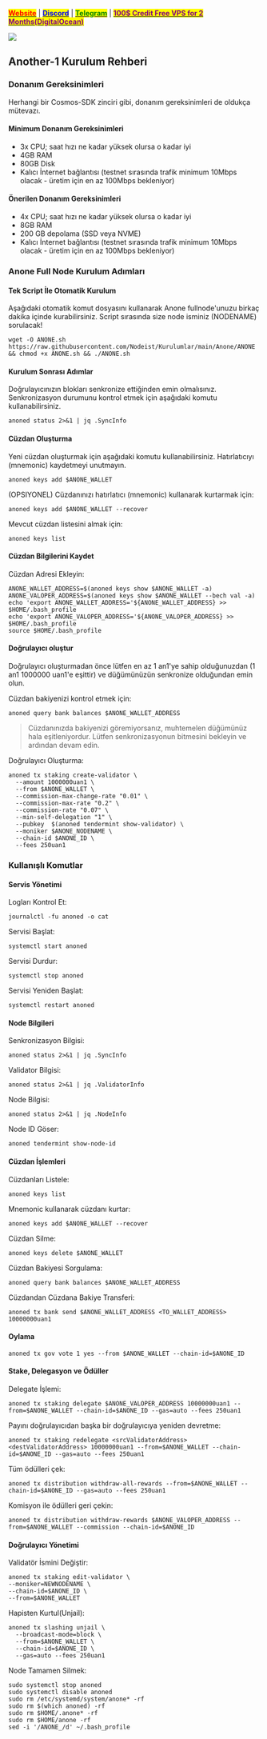 &#x20;                             [<mark style="color:red;">**Website**</mark>](https://nodeist.net/) | [<mark style="color:blue;">**Discord**</mark>](https://discord.gg/ypx7mJ6Zzb) | [<mark style="color:green;">**Telegram**</mark>](https://t.me/noodeist) | [<mark style="color:purple;">**100$ Credit Free VPS for 2 Months(DigitalOcean)**</mark>](https://nodeist.net/)<mark style="color:purple;"></mark>

![](https://i.hizliresim.com/cdpen5h.png)



## Another-1 Kurulum Rehberi

### Donanım Gereksinimleri

Herhangi bir Cosmos-SDK zinciri gibi, donanım gereksinimleri de oldukça mütevazı.

#### Minimum Donanım Gereksinimleri

* 3x CPU; saat hızı ne kadar yüksek olursa o kadar iyi
* 4GB RAM
* 80GB Disk
* Kalıcı İnternet bağlantısı (testnet sırasında trafik minimum 10Mbps olacak - üretim için en az 100Mbps bekleniyor)

#### Önerilen Donanım Gereksinimleri

* 4x CPU; saat hızı ne kadar yüksek olursa o kadar iyi
* 8GB RAM
* 200 GB depolama (SSD veya NVME)
* Kalıcı İnternet bağlantısı (testnet sırasında trafik minimum 10Mbps olacak - üretim için en az 100Mbps bekleniyor)

### Anone Full Node Kurulum Adımları

#### Tek Script İle Otomatik Kurulum

Aşağıdaki otomatik komut dosyasını kullanarak Anone fullnode'unuzu birkaç dakika içinde kurabilirsiniz. Script sırasında size node isminiz (NODENAME) sorulacak!

```
wget -O ANONE.sh https://raw.githubusercontent.com/Nodeist/Kurulumlar/main/Anone/ANONE && chmod +x ANONE.sh && ./ANONE.sh
```

#### Kurulum Sonrası Adımlar

Doğrulayıcınızın blokları senkronize ettiğinden emin olmalısınız. Senkronizasyon durumunu kontrol etmek için aşağıdaki komutu kullanabilirsiniz.

```
anoned status 2>&1 | jq .SyncInfo
```

#### Cüzdan Oluşturma

Yeni cüzdan oluşturmak için aşağıdaki komutu kullanabilirsiniz. Hatırlatıcıyı (mnemonic) kaydetmeyi unutmayın.

```
anoned keys add $ANONE_WALLET
```

(OPSIYONEL) Cüzdanınızı hatırlatıcı (mnemonic) kullanarak kurtarmak için:

```
anoned keys add $ANONE_WALLET --recover
```

Mevcut cüzdan listesini almak için:

```
anoned keys list
```

#### Cüzdan Bilgilerini Kaydet

Cüzdan Adresi Ekleyin:

```
ANONE_WALLET_ADDRESS=$(anoned keys show $ANONE_WALLET -a)
ANONE_VALOPER_ADDRESS=$(anoned keys show $ANONE_WALLET --bech val -a)
echo 'export ANONE_WALLET_ADDRESS='${ANONE_WALLET_ADDRESS} >> $HOME/.bash_profile
echo 'export ANONE_VALOPER_ADDRESS='${ANONE_VALOPER_ADDRESS} >> $HOME/.bash_profile
source $HOME/.bash_profile
```

#### Doğrulayıcı oluştur

Doğrulayıcı oluşturmadan önce lütfen en az 1 an1'ye sahip olduğunuzdan (1 an1 1000000 uan1'e eşittir) ve düğümünüzün senkronize olduğundan emin olun.

Cüzdan bakiyenizi kontrol etmek için:

```
anoned query bank balances $ANONE_WALLET_ADDRESS
```

> Cüzdanınızda bakiyenizi göremiyorsanız, muhtemelen düğümünüz hala eşitleniyordur. Lütfen senkronizasyonun bitmesini bekleyin ve ardından devam edin.

Doğrulayıcı Oluşturma:

```
anoned tx staking create-validator \
  --amount 1000000uan1 \
  --from $ANONE_WALLET \
  --commission-max-change-rate "0.01" \
  --commission-max-rate "0.2" \
  --commission-rate "0.07" \
  --min-self-delegation "1" \
  --pubkey  $(anoned tendermint show-validator) \
  --moniker $ANONE_NODENAME \
  --chain-id $ANONE_ID \
  --fees 250uan1
```

### Kullanışlı Komutlar

#### Servis Yönetimi

Logları Kontrol Et:

```
journalctl -fu anoned -o cat
```

Servisi Başlat:

```
systemctl start anoned
```

Servisi Durdur:

```
systemctl stop anoned
```

Servisi Yeniden Başlat:

```
systemctl restart anoned
```

#### Node Bilgileri

Senkronizasyon Bilgisi:

```
anoned status 2>&1 | jq .SyncInfo
```

Validator Bilgisi:

```
anoned status 2>&1 | jq .ValidatorInfo
```

Node Bilgisi:

```
anoned status 2>&1 | jq .NodeInfo
```

Node ID Göser:

```
anoned tendermint show-node-id
```

#### Cüzdan İşlemleri

Cüzdanları Listele:

```
anoned keys list
```

Mnemonic kullanarak cüzdanı kurtar:

```
anoned keys add $ANONE_WALLET --recover
```

Cüzdan Silme:

```
anoned keys delete $ANONE_WALLET
```

Cüzdan Bakiyesi Sorgulama:

```
anoned query bank balances $ANONE_WALLET_ADDRESS
```

Cüzdandan Cüzdana Bakiye Transferi:

```
anoned tx bank send $ANONE_WALLET_ADDRESS <TO_WALLET_ADDRESS> 10000000uan1
```

#### Oylama

```
anoned tx gov vote 1 yes --from $ANONE_WALLET --chain-id=$ANONE_ID
```

#### Stake, Delegasyon ve Ödüller

Delegate İşlemi:

```
anoned tx staking delegate $ANONE_VALOPER_ADDRESS 10000000uan1 --from=$ANONE_WALLET --chain-id=$ANONE_ID --gas=auto --fees 250uan1
```

Payını doğrulayıcıdan başka bir doğrulayıcıya yeniden devretme:

```
anoned tx staking redelegate <srcValidatorAddress> <destValidatorAddress> 10000000uan1 --from=$ANONE_WALLET --chain-id=$ANONE_ID --gas=auto --fees 250uan1
```

Tüm ödülleri çek:

```
anoned tx distribution withdraw-all-rewards --from=$ANONE_WALLET --chain-id=$ANONE_ID --gas=auto --fees 250uan1
```

Komisyon ile ödülleri geri çekin:

```
anoned tx distribution withdraw-rewards $ANONE_VALOPER_ADDRESS --from=$ANONE_WALLET --commission --chain-id=$ANONE_ID
```

#### Doğrulayıcı Yönetimi

Validatör İsmini Değiştir:

```
anoned tx staking edit-validator \
--moniker=NEWNODENAME \
--chain-id=$ANONE_ID \
--from=$ANONE_WALLET
```

Hapisten Kurtul(Unjail):

```
anoned tx slashing unjail \
  --broadcast-mode=block \
  --from=$ANONE_WALLET \
  --chain-id=$ANONE_ID \
  --gas=auto --fees 250uan1
```

Node Tamamen Silmek:

```
sudo systemctl stop anoned
sudo systemctl disable anoned
sudo rm /etc/systemd/system/anone* -rf
sudo rm $(which anoned) -rf
sudo rm $HOME/.anone* -rf
sudo rm $HOME/anone -rf
sed -i '/ANONE_/d' ~/.bash_profile
```
